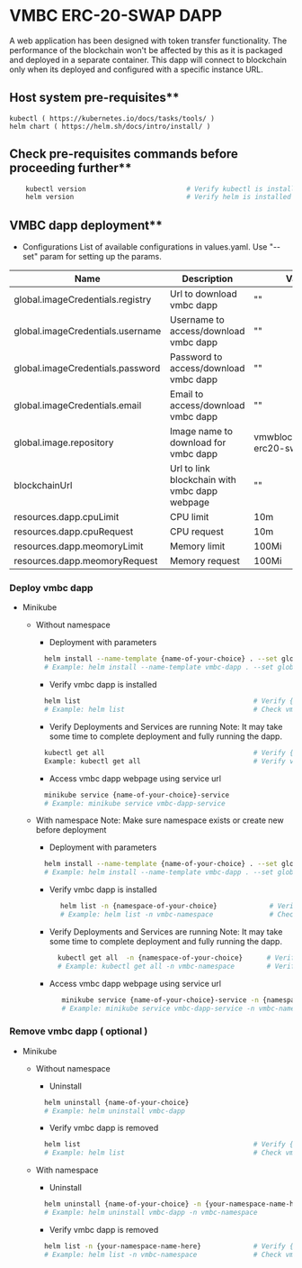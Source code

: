 # VMBC ERC-20-SWAP DAPP
A web application has been designed with token transfer functionality. The performance of the blockchain won't be affected by this as it is packaged and deployed in a separate container. This dapp will connect to blockchain only when its deployed and configured with a specific instance URL.

## Host system pre-requisites**

    kubectl ( https://kubernetes.io/docs/tasks/tools/ )
    helm chart ( https://helm.sh/docs/intro/install/ )

## Check pre-requisites commands before proceeding further**
```sh
    kubectl version                         # Verify kubectl is installed
    helm version                            # Verify helm is installed
```

## VMBC dapp deployment**

- Configurations
  List of available configurations in values.yaml. Use "--set" param for setting up the params.
  
| Name                             | Description                                  | Value                        | Type      |
|----------------------------------|----------------------------------------------|------------------------------|-----------|
| global.imageCredentials.registry | Url to download vmbc dapp                    | ""                           | Mandatory |
| global.imageCredentials.username | Username to access/download vmbc dapp        | ""                           | Mandatory |
| global.imageCredentials.password | Password to access/download vmbc dapp        | ""                           | Mandatory |
| global.imageCredentials.email    | Email to access/download vmbc dapp           | ""                           | Optional  |
| global.image.repository          | Image name to download for vmbc dapp         | vmwblockchain/eth-erc20-swap | Optional |
| blockchainUrl                    | Url to link blockchain with vmbc dapp webpage | ""                           | Mandatory |
| resources.dapp.cpuLimit          | CPU limit                                    | 10m                          |   Optional        |
| resources.dapp.cpuRequest             | CPU request                                  | 10m                          |     Optional      |
| resources.dapp.meomoryLimit           | Memory limit                                 | 100Mi                        |    Optional       |
| resources.dapp.meomoryRequest         | Memory request                               | 100Mi                          |    Optional       |

### Deploy vmbc dapp
- Minikube
  - Without namespace
    - Deployment with parameters
    ```sh
      helm install --name-template {name-of-your-choice} . --set global.imageCredentials.registry={registry} --set global.imageCredentials.username={username} --set global.imageCredentials.password={password} --set global.image.tag={tag} --set blockchainUrl={blockchainURL}
      # Example: helm install --name-template vmbc-dapp . --set global.imageCredentials.registry=vmwaresaas.jfrog.io --set global.imageCredentials.username=testUsername --set global.imageCredentials.password=testPassword --set global.image.tag=0.1.0 --set blockchainUrl=http://127.0.0.1:30545
    ```  
                    
    - Verify vmbc dapp is installed
    ```sh
      helm list                                           # Verify {name-of-your-choice} helm chart is available
      # Example: helm list                                # Check vmbc-dapp is available
    ```
    - Verify Deployments and Services are running
      Note: It may take some time to complete deployment and fully running the dapp.
    ```sh
      kubectl get all                                     # Verify {name-of-your-choice}-deployment and {name-of-your-choice}-service is available
      Example: kubectl get all                            # Verify vmbc-dapp-deployment and vmbc-dapp-service is available
    ```
    
    - Access vmbc dapp webpage using service url
    ```sh
      minikube service {name-of-your-choice}-service
      # Example: minikube service vmbc-dapp-service
    ```    
  - With namespace
    Note: Make sure namespace exists or create new before deployment
    - Deployment with parameters
    ```sh
      helm install --name-template {name-of-your-choice} . --set global.imageCredentials.registry={registry} --set global.imageCredentials.username={username} --set global.imageCredentials.password={password} --set global.image.tag={tag} --set blockchainUrl={blockchainURL} -n {namespace-of-your-choice}
      # Example: helm install --name-template vmbc-dapp . --set global.imageCredentials.registry=vmwaresaas.jfrog.io --set global.imageCredentials.username=testUsername --set global.imageCredentials.password=testPassword --set global.image.tag=0.1.0 --set blockchainUrl=http://127.0.0.1:30545 -n vmbc-namespace
    ```  
                    
    - Verify vmbc dapp is installed
    ```sh
          helm list -n {namespace-of-your-choice}             # Verify {name-of-your-choice} helm chart is available
          # Example: helm list -n vmbc-namespace              # Check vmbc-dapp is available
    ```
    - Verify Deployments and Services are running
      Note: It may take some time to complete deployment and fully running the dapp.
      ```sh
        kubectl get all  -n {namespace-of-your-choice}      # Verify {name-of-your-choice}-deployment and {name-of-your-choice}-service is available
        # Example: kubectl get all -n vmbc-namespace        # Verify vmbc-dapp-deployment and vmbc-dapp-service is available
      ```

    -  Access vmbc dapp webpage using service url
        ```sh
           minikube service {name-of-your-choice}-service -n {namespace-of-your-choice}
           # Example: minikube service vmbc-dapp-service -n vmbc-namespace
        ```
                
### Remove vmbc dapp ( optional )
- Minikube
  - Without namespace
    - Uninstall
    ```sh
      helm uninstall {name-of-your-choice}
      # Example: helm uninstall vmbc-dapp
    ```
    
    - Verify vmbc dapp is removed
    ```sh
      helm list                                           # Verify {name-of-your-choice} helm chart is not available
      # Example: helm list                                # Check vmbc-dapp is not available
    ```
    
  - With namespace
    - Uninstall
    ```sh
      helm uninstall {name-of-your-choice} -n {your-namespace-name-here}
      # Example: helm uninstall vmbc-dapp -n vmbc-namespace
    ```
    - Verify vmbc dapp is removed
    ```sh
      helm list -n {your-namespace-name-here}             # Verify {name-of-your-choice} helm chart is not available
      # Example: helm list -n vmbc-namespace              # Check vmbc-dapp is not available
    ```

